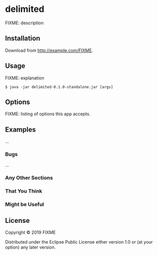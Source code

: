 # delimited

FIXME: description

## Installation

Download from http://example.com/FIXME.

## Usage

FIXME: explanation

    $ java -jar delimited-0.1.0-standalone.jar [args]

## Options

FIXME: listing of options this app accepts.

## Examples

...

### Bugs

...

### Any Other Sections
### That You Think
### Might be Useful

## License

Copyright © 2019 FIXME

Distributed under the Eclipse Public License either version 1.0 or (at
your option) any later version.
